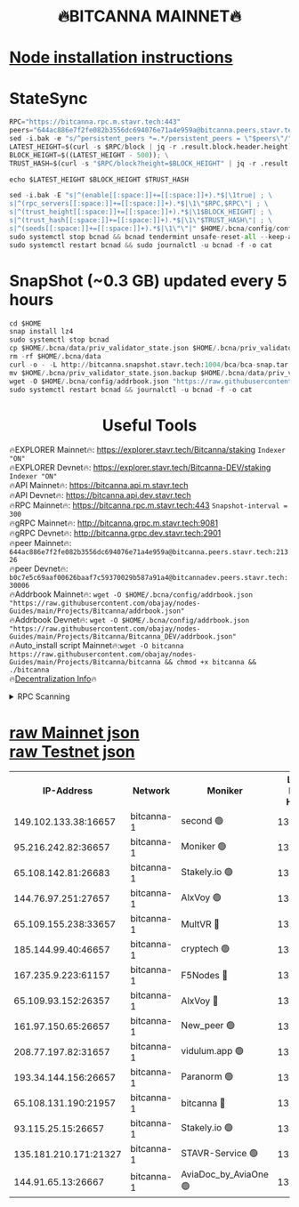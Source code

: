<h1 align="center"> 🔥BITCANNA MAINNET🔥</h1>


[Node installation instructions](https://github.com/obajay/nodes-Guides/tree/main/Projects/Bitcanna)
=

# StateSync
```python
RPC="https://bitcanna.rpc.m.stavr.tech:443"
peers="644ac886e7f2fe082b3556dc694076e71a4e959a@bitcanna.peers.stavr.tech:21326"
sed -i.bak -e "s/^persistent_peers *=.*/persistent_peers = \"$peers\"/" $HOME/.bcna/config/config.toml
LATEST_HEIGHT=$(curl -s $RPC/block | jq -r .result.block.header.height); \
BLOCK_HEIGHT=$((LATEST_HEIGHT - 500)); \
TRUST_HASH=$(curl -s "$RPC/block?height=$BLOCK_HEIGHT" | jq -r .result.block_id.hash)

echo $LATEST_HEIGHT $BLOCK_HEIGHT $TRUST_HASH

sed -i.bak -E "s|^(enable[[:space:]]+=[[:space:]]+).*$|\1true| ; \
s|^(rpc_servers[[:space:]]+=[[:space:]]+).*$|\1\"$RPC,$RPC\"| ; \
s|^(trust_height[[:space:]]+=[[:space:]]+).*$|\1$BLOCK_HEIGHT| ; \
s|^(trust_hash[[:space:]]+=[[:space:]]+).*$|\1\"$TRUST_HASH\"| ; \
s|^(seeds[[:space:]]+=[[:space:]]+).*$|\1\"\"|" $HOME/.bcna/config/config.toml
sudo systemctl stop bcnad && bcnad tendermint unsafe-reset-all --keep-addr-book
sudo systemctl restart bcnad && sudo journalctl -u bcnad -f -o cat
```
# SnapShot (~0.3 GB) updated every 5 hours
```python
cd $HOME
snap install lz4
sudo systemctl stop bcnad
cp $HOME/.bcna/data/priv_validator_state.json $HOME/.bcna/priv_validator_state.json.backup
rm -rf $HOME/.bcna/data
curl -o - -L http://bitcanna.snapshot.stavr.tech:1004/bca/bca-snap.tar.lz4 | lz4 -c -d - | tar -x -C $HOME/.bcna --strip-components 2
mv $HOME/.bcna/priv_validator_state.json.backup $HOME/.bcna/data/priv_validator_state.json
wget -O $HOME/.bcna/config/addrbook.json "https://raw.githubusercontent.com/obajay/nodes-Guides/main/Projects/Bitcanna/addrbook.json"
sudo systemctl restart bcnad && journalctl -u bcnad -f -o cat
```

 <h1 align="center"> Useful Tools</h1>

🔥EXPLORER Mainnet🔥:    https://explorer.stavr.tech/Bitcanna/staking          `Indexer "ON"` \
🔥EXPLORER Devnet🔥:     https://explorer.stavr.tech/Bitcanna-DEV/staking     `Indexer "ON"` \
🔥API Mainnet🔥:         https://bitcanna.api.m.stavr.tech \
🔥API Devnet🔥:          https://bitcanna.api.dev.stavr.tech \
🔥RPC Mainnet🔥:         https://bitcanna.rpc.m.stavr.tech:443         `Snapshot-interval = 300` \
🔥gRPC Mainnet🔥:        http://bitcanna.grpc.m.stavr.tech:9081 \
🔥gRPC Devnet🔥:         http://bitcanna.grpc.dev.stavr.tech:2901 \
🔥peer Mainnet🔥:        `644ac886e7f2fe082b3556dc694076e71a4e959a@bitcanna.peers.stavr.tech:21326` \
🔥peer Devnet🔥:         `b0c7e5c69aaf00626baaf7c59370029b587a91a4@bitcannadev.peers.stavr.tech:30006` \
🔥Addrbook Mainnet🔥:    ```wget -O $HOME/.bcna/config/addrbook.json "https://raw.githubusercontent.com/obajay/nodes-Guides/main/Projects/Bitcanna/addrbook.json"``` \
🔥Addrbook Devnet🔥:    ```wget -O $HOME/.bcna/config/addrbook.json "https://raw.githubusercontent.com/obajay/nodes-Guides/main/Projects/Bitcanna/Bitcanna_DEV/addrbook.json"``` \
🔥Auto_install script Mainnet🔥:```wget -O bitcanna https://raw.githubusercontent.com/obajay/nodes-Guides/main/Projects/Bitcanna/bitcanna && chmod +x bitcanna && ./bitcanna``` \
🔥[Decentralization Info](https://github.com/obajay/StateSync-snapshots/tree/main/Projects/Bitcanna/Decentralization)🔥


<details>
<summary>RPC Scanning</summary>

<h2 align="center"> We scan nodes in real time every 4 hours. And we provide the final result of RPC endpoints.
We cannot influence the operation of these nodes in any way. </h2>


```python
If Voting Power is higher than 0 --> then the Node is a validator of the network and may be subject to attack and be a potential threat to the chain.
```
```python
We marked such validators with a red symbol
```

</details>

[raw Mainnet json](https://rpc-check.bcam.stavr.tech/bcam/rpc-bcam-result.json) \
[raw Testnet json](https://github.com/obajay/StateSync-snapshots/tree/main/Projects/Bitcanna/Rpc-Check-Testnet)
=



<table><tr><th>IP-Address</th><th>Network</th><th>Moniker</th><th>Latest Block Height</th><th>Earliest Block Height</th><th>Catching Up</th><th>Tx Index</th><th>Voting Power</th><th>Scan Time</th></tr><tr><td>149.102.133.38:16657</td><td>bitcanna-1</td><td>second 🟢</td><td>13015369</td><td>1</td><td>False</td><td>on</td><td>0</td><td>2024-03-15T02:07:41.044026384UTC</td></tr><tr><td>95.216.242.82:36657</td><td>bitcanna-1</td><td>Moniker 🟢</td><td>13015359</td><td>5776907</td><td>False</td><td>on</td><td>0</td><td>2024-03-15T02:06:39.685309242UTC</td></tr><tr><td>65.108.142.81:26683</td><td>bitcanna-1</td><td>Stakely.io 🟢</td><td>13015363</td><td>6152001</td><td>False</td><td>on</td><td>0</td><td>2024-03-15T02:07:02.868372726UTC</td></tr><tr><td>144.76.97.251:27657</td><td>bitcanna-1</td><td>AlxVoy 🟢</td><td>13015367</td><td>8805201</td><td>False</td><td>on</td><td>0</td><td>2024-03-15T02:07:30.503762517UTC</td></tr><tr><td>65.109.155.238:33657</td><td>bitcanna-1</td><td>MultVR 🔴</td><td>13015363</td><td>9933415</td><td>False</td><td>on</td><td>352310</td><td>2024-03-15T02:07:08.373699643UTC</td></tr><tr><td>185.144.99.40:46657</td><td>bitcanna-1</td><td>cryptech 🟢</td><td>13015358</td><td>11528001</td><td>False</td><td>on</td><td>0</td><td>2024-03-15T02:06:35.229719632UTC</td></tr><tr><td>167.235.9.223:61157</td><td>bitcanna-1</td><td>F5Nodes 🔴</td><td>13015364</td><td>12084001</td><td>False</td><td>on</td><td>570</td><td>2024-03-15T02:07:10.629917172UTC</td></tr><tr><td>65.109.93.152:26357</td><td>bitcanna-1</td><td>AlxVoy 🔴</td><td>13015369</td><td>12109301</td><td>False</td><td>on</td><td>1391929</td><td>2024-03-15T02:07:41.581882674UTC</td></tr><tr><td>161.97.150.65:26657</td><td>bitcanna-1</td><td>New_peer 🟢</td><td>13015363</td><td>12254001</td><td>False</td><td>on</td><td>0</td><td>2024-03-15T02:07:03.159064888UTC</td></tr><tr><td>208.77.197.82:31657</td><td>bitcanna-1</td><td>vidulum.app 🟢</td><td>13015363</td><td>12386934</td><td>False</td><td>on</td><td>0</td><td>2024-03-15T02:07:05.956112397UTC</td></tr><tr><td>193.34.144.156:26657</td><td>bitcanna-1</td><td>Paranorm 🟢</td><td>13015365</td><td>12697701</td><td>False</td><td>on</td><td>0</td><td>2024-03-15T02:07:17.331957210UTC</td></tr><tr><td>65.108.131.190:21957</td><td>bitcanna-1</td><td>bitcanna 🔴</td><td>13015365</td><td>12915365</td><td>False</td><td>on</td><td>419849</td><td>2024-03-15T02:07:15.042932790UTC</td></tr><tr><td>93.115.25.15:26657</td><td>bitcanna-1</td><td>Stakely.io 🟢</td><td>13015362</td><td>13004569</td><td>False</td><td>on</td><td>0</td><td>2024-03-15T02:06:58.482054500UTC</td></tr><tr><td>135.181.210.171:21327</td><td>bitcanna-1</td><td>STAVR-Service 🟢</td><td>13015367</td><td>13013001</td><td>False</td><td>on</td><td>0</td><td>2024-03-15T02:07:30.262160284UTC</td></tr><tr><td>144.91.65.13:26667</td><td>bitcanna-1</td><td>AviaDoc_by_AviaOne 🟢</td><td>13015366</td><td>13013401</td><td>False</td><td>on</td><td>0</td><td>2024-03-15T02:07:25.860866934UTC</td></tr></table>
